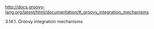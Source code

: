 http://docs.groovy-lang.org/latest/html/documentation/#_groovy_integration_mechanisms

3.14.1. Groovy integration mechanisms